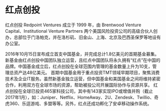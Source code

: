 # 红点创投

红点创投 Redpoint Ventures 成立于 1999 年，由 Brentwood Venture Capital、Institutional Venture Partners 两个美国风险投资公司的高级合伙人创办，总部位于门洛帕克，并在洛杉矶、旧金山、上海、北京及巴西圣保罗等地设有办公室。

2016年10月15日宣布成立首支中国基金，并完成总计1.8亿美元的首期基金募集。新基金由红点创投中国团队独立运营，且红点中国团队将永久拥有“红点”在中国的品牌。中国基金成立后，红点创投在全球范围内管理的基金数量上升为10支，管理总资产达48亿美元。 首期中国基金用于重点投资TMT领域早期项目，聚焦消费技术及企业IT服务。虽然新基金独立运营，但中国基金和美国基金之间将维持紧密合作，利用双方在全球市场的资源，帮助被投公司开展国际协作与资源共享。 红点创投在全球已投资465家科技公司，其中有143家实现IPO或增值并购（截止2017年1月），如：Juniper、Netflix、HomeAway、2U、Zendesk、Twillio、奇虎360、乐逗游戏、多盟等等。另外，红点还成功孵化了安卓移动操作系统。
